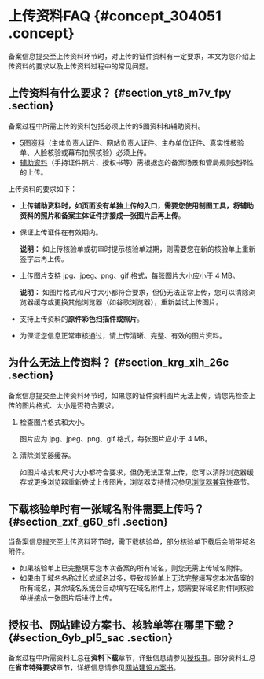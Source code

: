 # 上传资料FAQ {#concept_304051 .concept}

备案信息提交至上传资料环节时，对上传的证件资料有一定要求，本文为您介绍上传资料的要求以及上传资料过程中的常见问题。

## 上传资料有什么要求？ {#section_yt8_m7v_fpy .section}

备案过程中所需上传的资料包括必须上传的5图资料和辅助资料。

-   [5图资料](../cn.zh-CN/ICP备案流程（PC端）/上传资料.md#section_kmy_vy3_fmq)（主体负责人证件、网站负责人证件、主办单位证件、真实性核验单、人脸核验或幕布拍照核验）必须上传。
-   [辅助资料](../cn.zh-CN/ICP备案流程（PC端）/上传资料.md#section_kmy_vy3_fmq)（手持证件照片、授权书等）需根据您的备案场景和管局规则选择性的上传。

上传资料的要求如下：

-   **上传辅助资料时，如页面没有单独上传的入口，需要您使用制图工具，将辅助资料的照片和备案主体证件拼接成一张图片后再上传**。

-   保证上传证件在有效期内。

    **说明：** 如上传核验单或初审时提示核验单过期，则需要您在新的核验单上重新签字后再上传。

-   上传图片支持 jpg、jpeg、png、gif 格式，每张图片大小应小于 4 MB。

    **说明：** 如图片格式和尺寸大小都符合要求，但仍无法正常上传，您可以清除浏览器缓存或更换其他浏览器（如谷歌浏览器），重新尝试上传图片。

-   支持上传资料的**原件彩色扫描件或照片**。
-   为保证您信息正常审核通过，请上传清晰、完整、有效的图片资料。

## 为什么无法上传资料？ {#section_krg_xih_26c .section}

备案信息提交至上传资料环节时，如果您的证件资料图片无法上传，请您先检查上传的图片格式、大小是否符合要求。

1.  检查图片格式和大小。

    图片应为 jpg、jpeg、png、gif 格式，每张图片应小于 4 MB。

2.  清除浏览器缓存。

    如图片格式和尺寸大小都符合要求，但仍无法正常上传，您可以清除浏览器缓存或更换浏览器重新尝试上传图片，浏览器支持情况参见[浏览器兼容性](https://help.aliyun.com/document_detail/47605.html#h2-url-11)章节。


## 下载核验单时有一张域名附件需要上传吗？ {#section_zxf_g60_sfl .section}

当备案信息提交至上传资料环节时，需下载核验单，部分核验单下载后会附带域名附件。

-   如果核验单上已完整填写您本次备案的所有域名，则您无需上传域名附件。
-   如果由于域名名称过长或域名过多，导致核验单上无法完整填写您本次备案的所有域名，其余域名系统会自动填写在域名附件上，您需要将域名附件同核验单拼接成一张图片后进行上传。

## 授权书、网站建设方案书、核验单等在哪里下载？ {#section_6yb_pl5_sac .section}

备案过程中所需资料汇总在**资料下载**章节，详细信息请参见[授权书](../cn.zh-CN/资料下载/授权书.md#)。部分资料汇总在**省市特殊要求**章节，详细信息请参见[网站建设方案书](../cn.zh-CN/ICP备案前准备/学习管局规则/省市特殊要求/网站建设方案书.md#)。

